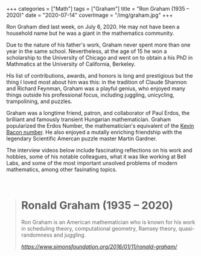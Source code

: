 +++
categories = ["Math"]
tags = ["Graham"]
title = "Ron Graham (1935 – 2020)"
date = "2020-07-14"
coverImage = "/img/graham.jpg"
+++

Ron Graham died last week, on July 6, 2020. He may not have been a household name but he was a giant in the mathematics community. 

<!--more-->

Due to the nature of his father's work, Graham never spent more than one year in the same school. Nevertheless, at the age of 15 he won a scholarship to the University of Chicago and went on to obtain a his PhD in Mathmatics at the University of California, Berkeley.

His list of contributions, awards, and honors is long and prestigious but the thing I loved most about him was this: in the tradition of Claude Shannon and Richard Feynman, Graham was a playful genius, who enjoyed many things outside his professional focus, including juggling, unicycling, trampolining, and puzzles. 

Graham was a longtime friend, patron, and collaborator of Paul Erdos, the brilliant and famously transient Hungarian mathematician. Graham popularized the Erdos Number, the mathematician's equivalent of the [Kevin Bacon number](https://en.wikipedia.org/wiki/Six_Degrees_of_Kevin_Bacon). He also enjoyed a mutally enriching friendship with the legendary Scientific Amercan puzzle master Martin Gardner.

The interview videos below include fascinating reflections on his work and hobbies, some of his notable colleagues, what it was like working at Bell Labs, and some of the most important unsolved problems of modern mathematics, among other fasinating topics.

<br>

<blockquote class="quoteback" darkmode="" data-title="Ronald%20Graham%20(1935%20%E2%80%93%202020)" data-author="" cite="https://www.simonsfoundation.org/2016/01/11/ronald-graham/">
<h1 class="o-page-header__title">Ronald Graham (1935 – 2020)</h1>
          <p>Ron Graham is an American mathematician who is known for his work in scheduling theory, computational geometry, Ramsey theory, quasi-randomness and juggling.</p>
<footer><cite> <a href="https://www.simonsfoundation.org/2016/01/11/ronald-graham/">https://www.simonsfoundation.org/2016/01/11/ronald-graham/</a></cite></footer>
</blockquote><script note="" src="https://cdn.jsdelivr.net/gh/Blogger-Peer-Review/quotebacks@1/quoteback.js"></script>
